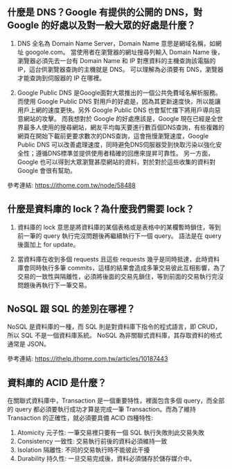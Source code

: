 ## 什麼是 DNS？Google 有提供的公開的 DNS，對 Google 的好處以及對一般大眾的好處是什麼？

1. DNS 全名為 Domain Name Server，Domain Name 意思是網域名稱，如網址 googole.com。 當使用者在瀏覽器的網址搜尋列輸入 Domain Name 後，瀏覽器必須先去一台有 Domain Name 和 IP 對應資料的主機查詢該電腦的 IP，這台供瀏覽器查詢的主機就是 DNS。
可以理解為必須要有 DNS，瀏覽器才能查詢到伺服器的 IP 在哪裡。

2. Google Public DNS 是Google面對大眾推出的一個公共免費域名解析服務。 而使用 Google Public DNS 對用戶的好處是，因為其更新速度快，所以能讓用戶上網的速度更快。另外 Google Public DNS 也會幫忙擋下將用戶導向惡意網站的攻擊。
而我想對於 Google 的好處應該是，Google 現在已經是全世界最多人使用的搜尋網站，網友平均每天要進行數百個DNS查詢，有些複雜的網頁在開始下載前更要求數次的DNS查詢，這會拖慢瀏覽速度，Google Public DNS 可以改善處理速度，同時避免DNS伺服器受到快取污染以強化安全性；遵循DNS標準並提供使用者精確的回應來提昇可靠性。 
另一方面，Google 也可以得到大眾瀏覽甚麼網站的資料，對於對於這些收集的資料對 Google 會很有幫助。

參考連結: https://ithome.com.tw/node/58488


## 什麼是資料庫的 lock？為什麼我們需要 lock？

1. 資料庫的 lock 意思是將資料庫的某個表格或是表格中的某欄暫時鎖住，等到前一筆的 query 執行完沒問題後再繼續執行下一個 query。 語法是在 query 後面加上 for update。

2. 當資料庫在收到多個 requests 且這些 requests 幾乎是同時抵達，此時資料庫會同時執行多筆 commits，這樣的結果會造成多筆交易彼此互相影響，為了交易的一致性與隔離性，必須將後面的交易先鎖住，等到前面的交易執行完沒問題後再執行下一筆交易。 


## NoSQL 跟 SQL 的差別在哪裡？

NoSQL 是資料庫的一種，而 SQL 則是對資料庫下指令的程式語言，即 CRUD，所以 SQL 不是一個資料庫系統。 NoSQL 為非關聯式資料庫，其存取資料的格式通常是 JSON。

參考連結: https://ithelp.ithome.com.tw/articles/10187443


## 資料庫的 ACID 是什麼？

在關聯式資料庫中，Transaction 是一個重要特性，裡面包含多個 query，而全部的 query 都必須要執行成功才算是完成一筆 Transaction。而為了維持 Transaction 的正確性，就必須要具備 ACID 四種特性:

1. Atomicity 元子性: 一筆交易裡只要有一個 SQL 執行失敗則此交易失敗
2. Consistency 一致性: 交易執行前後的資料必須維持一致
3. Isolation 隔離性: 不同的交易執行時不能彼此干擾
4. Durability 持久性: 一旦交易完成後，資料必須儲存於儲存媒介中。   